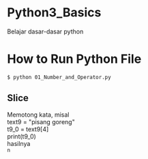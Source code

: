# Python3_Basics
Belajar dasar-dasar python

# How to Run Python File
`$ python 01_Number_and_Operator.py`

## Slice
Memotong kata, misal<br/>
text9 = "pisang goreng"<br/>
t9_0 = text9[4]<br/>
print(t9_0)<br/>
hasilnya<br />
`n`